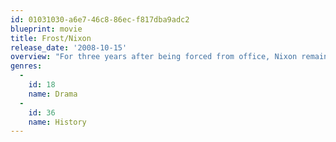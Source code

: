 ```yaml
---
id: 01031030-a6e7-46c8-86ec-f817dba9adc2
blueprint: movie
title: Frost/Nixon
release_date: '2008-10-15'
overview: "For three years after being forced from office, Nixon remained silent. But in summer 1977, the steely, cunning former commander-in-chief agreed to sit for one all-inclusive interview to confront the questions of his time in office and the Watergate scandal that ended his presidency. Nixon surprised everyone in selecting Frost as his televised confessor, intending to easily outfox the breezy British showman and secure a place in the hearts and minds of Americans. Likewise, Frost's team harboured doubts about their boss's ability to hold his own. But as the cameras rolled, a charged battle of wits resulted."
genres:
  -
    id: 18
    name: Drama
  -
    id: 36
    name: History
---
```

